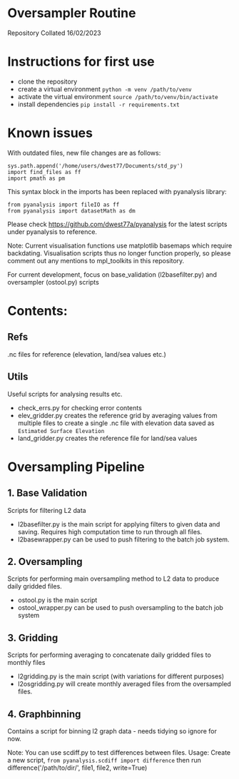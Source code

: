 # Oversampler Routine
Repository Collated 16/02/2023

# Instructions for first use
 - clone the repository
 - create a virtual environment `python -m venv /path/to/venv`
 - activate the virtual environment `source /path/to/venv/bin/activate`
 - install dependencies `pip install -r requirements.txt`

# Known issues
With outdated files, new file changes are as follows:
```
sys.path.append('/home/users/dwest77/Documents/std_py')
import find_files as ff
import pmath as pm
```
This syntax block in the imports has been replaced with pyanalysis library:
```
from pyanalysis import fileIO as ff
from pyanalysis import datasetMath as dm
```

Please check https://github.com/dwest77a/pyanalysis for the latest scripts under pyanalysis to reference.

Note: Current visualisation functions use matplotlib basemaps which require backdating. Visualisation scripts thus no longer function properly, so please comment out any mentions to mpl_toolkits in this repository.

For current development, focus on base_validation (l2basefilter.py) and oversampler (ostool.py) scripts

# Contents:

## Refs
.nc files for reference (elevation, land/sea values etc.)

## Utils
Useful scripts for analysing results etc.
 - check_errs.py for checking error contents
 - elev_gridder.py creates the reference grid by averaging values from multiple files to create a single .nc file with elevation data saved as `Estimated Surface Elevation`
 - land_gridder.py creates the reference file for land/sea values

# Oversampling Pipeline

## 1. Base Validation
Scripts for filtering L2 data
 - l2basefilter.py is the main script for applying filters to given data and saving. Requires high computation time to run through all files.
 - l2basewrapper.py can be used to push filtering to the batch job system.

## 2. Oversampling
Scripts for performing main oversampling method to L2 data to produce daily gridded files.
 - ostool.py is the main script
 - ostool_wrapper.py can be used to push oversampling to the batch job system

## 3. Gridding
Scripts for performing averaging to concatenate daily gridded files to monthly files
 - l2gridding.py is the main script (with variations for different purposes)
 - l2osgridding.py will create monthly averaged files from the oversampled files.

## 4. Graphbinning
Contains a script for binning l2 graph data - needs tidying so ignore for now.

Note: You can use scdiff.py to test differences between files.
Usage: Create a new script, `from pyanalysis.scdiff import difference` then run difference('/path/to/dir/', file1, file2, write=True)
